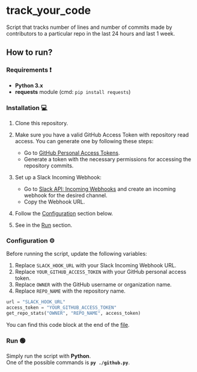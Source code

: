 # track_your_code
Script that tracks number of lines and number of commits made by contributors to a particular repo in the last 24 hours and last 1 week. 

## How to run?

### Requirements ❗

- **Python 3.x**
- **requests** module (cmd: `pip install requests`)

### Installation 💻

1. Clone this repository.

2. Make sure you have a valid GitHub Access Token with repository read access. You can generate one by following these steps:
   - Go to [GitHub Personal Access Tokens](https://github.com/settings/tokens).
   - Generate a token with the necessary permissions for accessing the repository commits.

3. Set up a Slack Incoming Webhook:
   - Go to [Slack API: Incoming Webhooks](https://api.slack.com/messaging/webhooks) and create an incoming webhook for the desired channel.
   - Copy the Webhook URL.

4. Follow the [Configuration](#configuration) section below.

5. See in the [Run](#run) section.

### Configuration ⚙️

Before running the script, update the following variables:

1. Replace `SLACK_HOOK_URL` with your Slack Incoming Webhook URL.
2. Replace `YOUR_GITHUB_ACCESS_TOKEN` with your GitHub personal access token.
3. Replace `OWNER` with the GitHub username or organization name.
4. Replace `REPO_NAME` with the repository name.


```python
url = "SLACK_HOOK_URL"
access_token = "YOUR_GITHUB_ACCESS_TOKEN"
get_repo_stats("OWNER", "REPO_NAME", access_token)
```

You can find this code block at the end of the [file](./github.py).

### Run 🟢

Simply run the script with **Python**.  
One of the possible commands is **`py ./github.py`**.